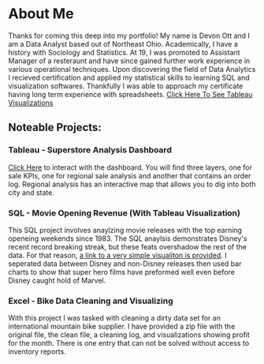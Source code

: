 # About Me
Thanks for coming this deep into my portfolio! My name is Devon Ott and I am a Data Analyst based out of Northeast Ohio.
Academically, I have a history with Sociology and Statistics. At 19, I was promoted to Assistant Manager of a resteraunt and have since gained further work experience in various operational techniques.
Upon discovering the field of Data Analytics I recieved certification and applied my statistical skills to learning SQL and visualization softwares. Thankfully I was able to approach my certificate
having long term experience with spreadsheets.
[Click Here To See Tableau Visualizations](https://public.tableau.com/app/profile/devon.ott/vizzes)


## Noteable Projects:

### Tableau - Superstore Analysis Dashboard
  [Click Here](https://public.tableau.com/app/profile/devon.ott/viz/SuperstoreAnalysis_17085484350980/KPIs) to interact with the dashboard. You will find three layers, one for sale KPIs, one for regional sale analysis and another that contains an order log. Regional analysis has an interactive map that allows you to dig into both city and state.

### SQL - Movie Opening Revenue (With Tableau Visualization)
  This SQL project involves anaylzing movie releases with the top earning openeing weekends since 1983. The SQL anaylsis demonstrates Disney's recent record breaking streak,
  but these feats overshadow the rest of the data. For that reason, [a link to a very simple visualiton is provided](https://public.tableau.com/app/profile/devon.ott/viz/HighestMovieOpeningsDisneyvs_Non-Disney/HighestMovieOpenings). I seperated data between Disney and non-Disney releases then used bar charts to show that super hero films have preformed well even before Disney caught hold of Marvel.

  ### Excel - Bike Data Cleaning and Visualizing
  With this project I was tasked with cleaning a dirty data set for an international mountain bike supplier. I have provided a zip file with the original file, the clean file, a cleaning log, and visualizations showing profit for the month. There is one entry that can not be solved without access to inventory reports. 
